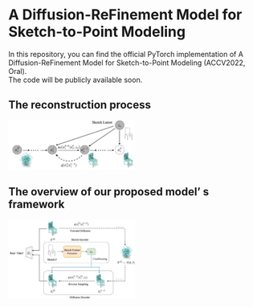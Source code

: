 # A Diffusion-ReFinement Model for Sketch-to-Point Modeling
In this repository, you can find the official PyTorch implementation of A Diffusion-ReFinement Model for Sketch-to-Point Modeling (ACCV2022, Oral).  
The code will be publicly available soon.

## The reconstruction process
<img src="./imgs/TheReverseProcess.jpg" width = "50%" />

## The overview of our proposed model’ s framework
<img src="./imgs/Training_Framework.jpg" width = "50%" />
